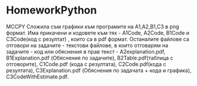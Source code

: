 # HomeworkPython
MCCPY
Сложила съм графики към програмите на A1,A2,B1,C3 в png формат. Има прикачени и кодовете към тях - A1Code, 
A2Code, B1Code и C3Code(код с резултат) ,  които са в pdf формат. Останалите файлове са отговори на задачите - текстови файлове, в които 
отговарям на задачите - код или обяснения в прав текст - A2explanation.pdf, B1Explanation.pdf (Обяснения по задачите),
B2Table.pdf(таблица с отговорите), C1Code.pdf (кода с резултата), C2Code.pdf(кода с резултата), C3Explanation.pdf (Обяснения по задачата + кода и графика), C3CodeWithEstimate.pdf.
